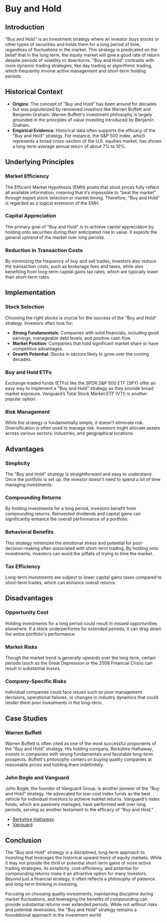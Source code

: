 # Buy and Hold

## Introduction

"Buy and Hold" is an investment strategy where an investor buys stocks or other types of securities and holds them for a long period of time, regardless of fluctuations in the market. This strategy is predicated on the belief that in the long term, the equity market will give a good rate of return despite periods of volatility or downturns. "Buy and Hold" contrasts with more dynamic trading strategies, like day trading or algorithmic trading, which frequently involve active management and short-term holding periods.

## Historical Context

- **Origins**: The concept of "Buy and Hold" has been around for decades but was popularized by renowned investors like Warren Buffett and Benjamin Graham. Warren Buffett's investment philosophy is largely grounded in the principles of value investing introduced by Benjamin Graham.
- **Empirical Evidence**: Historical data often supports the efficacy of the "Buy and Hold" strategy. For instance, the S&P 500 index, which represents a broad cross-section of the U.S. equities market, has shown a long-term average annual return of about 7% to 10%. 

## Underlying Principles

### **Market Efficiency**
The Efficient Market Hypothesis (EMH) posits that stock prices fully reflect all available information, meaning that it’s impossible to "beat the market" through expert stock selection or market timing. Therefore, "Buy and Hold" is regarded as a logical extension of the EMH.

### **Capital Appreciation**
The primary goal of "Buy and Hold" is to achieve capital appreciation by holding onto securities during their anticipated rise in value. It exploits the general uptrend of the market over long periods.

### **Reduction in Transaction Costs**
By minimizing the frequency of buy and sell trades, investors also reduce the transaction costs, such as brokerage fees and taxes, while also benefiting from long-term capital gains tax rates, which are typically lower than short-term rates.

## Implementation

### **Stock Selection**
Choosing the right stocks is crucial for the success of the "Buy and Hold" strategy. Investors often look for:
- **Strong Fundamentals**: Companies with solid financials, including good earnings, manageable debt levels, and positive cash flow.
- **Market Position**: Companies that hold significant market share or have competitive advantages.
- **Growth Potential**: Stocks in sectors likely to grow over the coming decades.

### **Buy and Hold ETFs**
Exchange-traded funds (ETFs) like the SPDR S&P 500 ETF (SPY) offer an easy way to implement a "Buy and Hold" strategy as they provide broad market exposure. Vanguard’s Total Stock Market ETF (VTI) is another popular option.

### **Risk Management**
While the strategy is fundamentally simple, it doesn't eliminate risk. Diversification is often used to manage risk. Investors might allocate assets across various sectors, industries, and geographical locations.

## Advantages

### **Simplicity**
The "Buy and Hold" strategy is straightforward and easy to understand. Once the portfolio is set up, the investor doesn’t need to spend a lot of time managing investments.

### **Compounding Returns**
By holding investments for a long period, investors benefit from compounding returns. Reinvested dividends and capital gains can significantly enhance the overall performance of a portfolio.

### **Behavioral Benefits**
This strategy minimizes the emotional stress and potential for poor decision-making often associated with short-term trading. By holding onto investments, investors can avoid the pitfalls of trying to time the market.

### **Tax Efficiency**
Long-term investments are subject to lower capital gains taxes compared to short-term trades, which can enhance overall returns.

## Disadvantages

### **Opportunity Cost**
Holding investments for a long period could result in missed opportunities elsewhere. If a stock underperforms for extended periods, it can drag down the entire portfolio's performance.

### **Market Risks**
Though the market trend is generally upwards over the long term, certain periods (such as the Great Depression or the 2008 Financial Crisis) can result in substantial losses.

### **Company-Specific Risks**
Individual companies could face issues such as poor management decisions, operational failures, or changes in industry dynamics that could render them poor investments in the long-term.

## Case Studies

### **Warren Buffett**
Warren Buffett is often cited as one of the most successful proponents of the "Buy and Hold" strategy. His holding company, Berkshire Hathaway, invests in companies with strong fundamentals and favorable long-term prospects. Buffett's philosophy centers on buying quality companies at reasonable prices and holding them indefinitely.

### **John Bogle and Vanguard**
John Bogle, the founder of Vanguard Group, is another pioneer of the "Buy and Hold" strategy. He advocated for low-cost index funds as the best vehicle for individual investors to achieve market returns. Vanguard's index funds, which are passively managed, have performed well over long periods, serving as another testament to the efficacy of "Buy and Hold."

- [Berkshire Hathaway](https://www.berkshirehathaway.com/).
- [Vanguard](https://www.vanguard.com/).

## Conclusion

The "Buy and Hold" strategy is a disciplined, long-term approach to investing that leverages the historical upward trend of equity markets. While it may not provide the thrill or potential short-term gains of more active trading strategies, its simplicity, cost-efficiency, and potential for compounding returns make it an attractive option for many investors. Beyond just a financial strategy, it often reflects a philosophy of patience and long-term thinking in investing.

Focusing on choosing quality investments, maintaining discipline during market fluctuations, and leveraging the benefits of compounding can provide substantial returns over extended periods. While not without risks and potential downsides, the "Buy and Hold" strategy remains a foundational approach in the investment world.